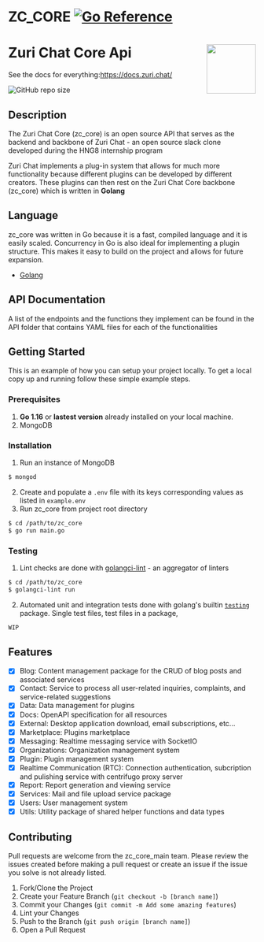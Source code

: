 ZC_CORE [![Go Reference](https://zuri.chat/b73fbbfa9db45fc3c22e.svg)](https://docs.zuri.chat)
===============

# Zuri Chat Core Api <img align='right' src="https://zuri.chat/b73fbbfa9db45fc3c22e.svg" width='100"'>

See the docs for everything:https://docs.zuri.chat/

![GitHub repo size](https://img.shields.io/github/repo-size/zurichat/zc_core?style=flat-square)

## Description

The Zuri Chat Core (zc_core) is an open source API that serves as the backend and backbone of Zuri Chat - an open source slack clone developed during the HNG8 internship program 

Zuri Chat implements a plug-in system that allows for much more functionality because different plugins can be developed by different creators. These plugins can then rest on the Zuri Chat Core backbone (zc_core) which is written in **Golang**

## Language

zc_core was written in Go because it is a fast, compiled language and it is easily scaled. Concurrency in Go is also ideal for implementing a plugin structure. This makes it easy to build on the project and allows for future expansion.
* [Golang](https://golang.org)

## API Documentation

A list of the endpoints and the functions they implement can be found in the API folder that contains YAML files for each of the functionalities

## Getting Started

This is an example of how you can setup your project locally.
To get a local copy up and running follow these simple example steps.

### Prerequisites

1. **Go 1.16** or  **lastest version** already installed on your local machine.
2. MongoDB

### Installation
1. Run an instance of MongoDB
```bash
$ mongod
```


2. Create and populate a `.env` file with its keys corresponding values as listed in `example.env`
3. Run zc_core from project root directory
```bash
$ cd /path/to/zc_core
$ go run main.go
```
### Testing
1. Lint checks are done with [golangci-lint](https://golangci-lint.run/) - an aggregator of linters
```bash
$ cd /path/to/zc_core
$ golangci-lint run
```
2. Automated unit and integration tests done with golang's builtin [`testing`](https://pkg.go.dev/testing) package. Single test files, test files in a package, 
```bash
WIP
```

## Features
- [x] Blog: Content management package for the CRUD of blog posts and associated services
- [x] Contact: Service to process all user-related inquiries, complaints, and service-related suggestions
- [x] Data: Data management for plugins
- [x] Docs: OpenAPI specification for all resources
- [x] External: Desktop application download, email subscriptions, etc...
- [x] Marketplace: Plugins marketplace
- [x] Messaging: Realtime messaging service with SocketIO
- [x] Organizations: Organization management system
- [x] Plugin: Plugin management system
- [x] Realtime Communication (RTC): Connection authentication, subcription and pulishing service with centrifugo proxy server
- [x] Report: Report generation and viewing service
- [x] Services: Mail and file upload service package
- [x] Users: User management system
- [x] Utils: Utility package of shared helper functions and data types

## Contributing

Pull requests are welcome from the zc_core_main team. Please review the issues created before making a pull request or create an issue if the issue you solve is not already listed.

1. Fork/Clone the Project
2. Create your Feature Branch (`git checkout -b [branch name]`)
3. Commit your Changes (`git commit -m Add some amazing features`)
4. Lint your Changes
4. Push to the Branch (`git push origin [branch name]`)
5. Open a Pull Request
